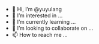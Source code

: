 - 👋 Hi, I’m @yuyulang
- 👀 I’m interested in ...
- 🌱 I’m currently learning ...
- 💞️ I’m looking to collaborate on ...
- 📫 How to reach me ...

<!---
yuyulang/yuyulang is a ✨ special ✨ repository because its `README.md` (this file) appears on your GitHub profile.
You can click the Preview link to take a look at your changes.
--->
